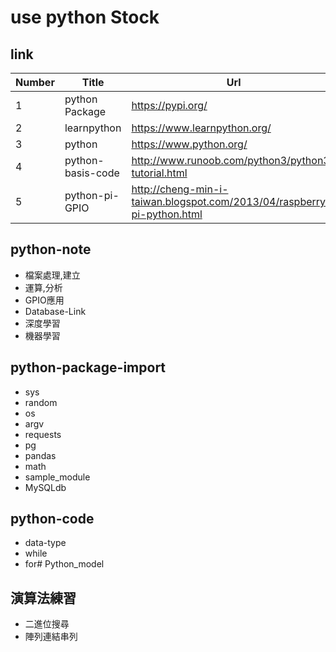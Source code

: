 # use python Stock

## link
Number | Title | Url
-------|-------|-------
1 | python Package | https://pypi.org/
2 | learnpython | https://www.learnpython.org/ 
3 | python | https://www.python.org/
4 | python-basis-code | http://www.runoob.com/python3/python3-tutorial.html
5 | python-pi-GPIO | http://cheng-min-i-taiwan.blogspot.com/2013/04/raspberry-pi-python.html

## python-note
- 檔案處理,建立
- 運算,分析
- GPIO應用 
- Database-Link 
- 深度學習
- 機器學習

## python-package-import
- sys 
- random
- os
- argv
- requests
- pg
- pandas
- math
- sample_module
- MySQLdb 

## python-code
- data-type
- while
- for# Python_model

## 演算法練習
- 二進位搜尋
- 陣列連結串列
